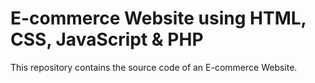 # E-commerce Website using HTML, CSS, JavaScript & PHP
This repository contains the source code of an E-commerce Website.
